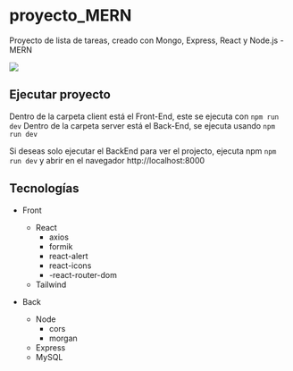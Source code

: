 # proyecto_MERN
Proyecto de lista de tareas, creado con Mongo, Express, React y Node.js - MERN

![](https://i.postimg.cc/28BnCSbq/mobile.png)

## Ejecutar proyecto

Dentro de la carpeta client está el Front-End, este se ejecuta con `npm run dev`
Dentro de la carpeta server está el Back-End, se ejecuta usando `npm run dev`

Si deseas solo ejecutar el BackEnd para ver el projecto, ejecuta npm `npm run dev` y abrir
en el navegador http://localhost:8000

## Tecnologías
- Front
  - React
    - axios
    - formik
    - react-alert
    - react-icons
    - -react-router-dom
  - Tailwind

- Back
  - Node
    - cors
    - morgan
  - Express
  - MySQL
